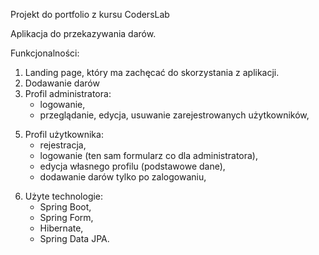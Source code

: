 Projekt do portfolio z kursu CodersLab

Aplikacja do przekazywania darów.

Funkcjonalności:
1. Landing page, który ma zachęcać do skorzystania z aplikacji.
2. Dodawanie darów
3. Profil administratora:
	* logowanie,
	* przeglądanie, edycja, usuwanie zarejestrowanych użytkowników,
<!-- 	* zarządzanie (CRUD) administratorami, -->
<!-- 	* zarządzanie (CRUD) zaufanymi instytucjami, -->
<!-- 	* przegląd przekazanych darów. -->
<!-- 4. Możliwość określenia statusów darów (złożone/odebrane/przekazane) -->
5. Profil użytkownika:
	* rejestracja,
	* logowanie (ten sam formularz co dla administratora),
	* edycja własnego profilu (podstawowe dane),
	* dodawanie darów tylko po zalogowaniu,
<!-- 	* przeglądanie, edycja, kasowanie przekazanych darów, -->
<!-- 	* zaznaczenie, że dar został komuś oddany (archiwizacja). -->

6. Użyte technologie:
	* Spring Boot,
	* Spring Form,
	* Hibernate,
	* Spring Data JPA.
